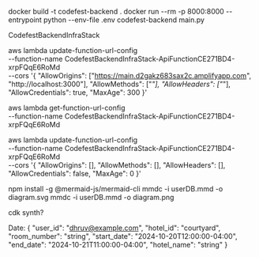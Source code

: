 docker build -t codefest-backend .
docker run --rm -p 8000:8000 --entrypoint python --env-file .env codefest-backend main.py

CodefestBackendInfraStack

aws lambda update-function-url-config \
 --function-name CodefestBackendInfraStack-ApiFunctionCE271BD4-xrpFQqE6RoMd \
 --cors '{
"AllowOrigins": ["https://main.d2gakz683sax2c.amplifyapp.com", "http://localhost:3000"],
"AllowMethods": ["*"],
"AllowHeaders": ["*"],
"AllowCredentials": true,
"MaxAge": 300
}'

aws lambda get-function-url-config \
 --function-name CodefestBackendInfraStack-ApiFunctionCE271BD4-xrpFQqE6RoMd

aws lambda update-function-url-config \
 --function-name CodefestBackendInfraStack-ApiFunctionCE271BD4-xrpFQqE6RoMd \
 --cors '{
"AllowOrigins": [],
"AllowMethods": [],
"AllowHeaders": [],
"AllowCredentials": false,
"MaxAge": 0
}'

npm install -g @mermaid-js/mermaid-cli
mmdc -i userDB.mmd -o diagram.svg
mmdc -i userDB.mmd -o diagram.png

cdk synth?

Date:
{
"user_id": "dhruv@example.com",
"hotel_id": "courtyard",
"room_number": "string",
"start_date": "2024-10-20T12:00:00-04:00",
"end_date": "2024-10-21T11:00:00-04:00",
"hotel_name": "string"
}
